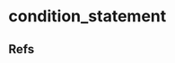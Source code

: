 # condition_statement

## Refs
[](https://rinthel.github.io/rust-lang-book-ko/ch03-05-control-flow.html)